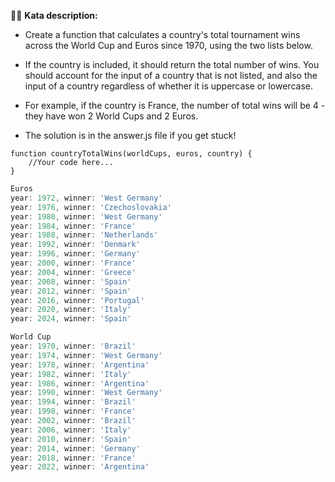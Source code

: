 🥷🏻 **Kata description:** 

- Create a function that calculates a country's total tournament wins across the World Cup and Euros since 1970, using the two lists below.
- If the country is included, it should return the total number of wins. You should account for the input of a country that is not listed, and also the input of a country regardless of whether it is uppercase or lowercase.

- For example, if the country is France, the number of total wins will be 4 - they have won 2 World Cups and 2 Euros.

- The solution is in the answer.js file if you get stuck!

```
function countryTotalWins(worldCups, euros, country) {
    //Your code here...
}
```

```jsx
Euros
year: 1972, winner: 'West Germany'
year: 1976, winner: 'Czechoslovakia'
year: 1980, winner: 'West Germany'
year: 1984, winner: 'France'
year: 1988, winner: 'Netherlands'
year: 1992, winner: 'Denmark'
year: 1996, winner: 'Germany'
year: 2000, winner: 'France'
year: 2004, winner: 'Greece'
year: 2008, winner: 'Spain'
year: 2012, winner: 'Spain'
year: 2016, winner: 'Portugal'
year: 2020, winner: 'Italy'
year: 2024, winner: 'Spain'

World Cup
year: 1970, winner: 'Brazil'
year: 1974, winner: 'West Germany'
year: 1978, winner: 'Argentina'
year: 1982, winner: 'Italy'
year: 1986, winner: 'Argentina'
year: 1990, winner: 'West Germany'
year: 1994, winner: 'Brazil'
year: 1998, winner: 'France'
year: 2002, winner: 'Brazil'
year: 2006, winner: 'Italy'
year: 2010, winner: 'Spain'
year: 2014, winner: 'Germany'
year: 2018, winner: 'France'
year: 2022, winner: 'Argentina' 
```